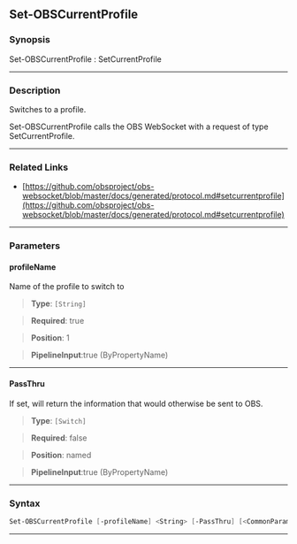 Set-OBSCurrentProfile
---------------------
### Synopsis
Set-OBSCurrentProfile : SetCurrentProfile

---
### Description

Switches to a profile.


Set-OBSCurrentProfile calls the OBS WebSocket with a request of type SetCurrentProfile.

---
### Related Links
* [https://github.com/obsproject/obs-websocket/blob/master/docs/generated/protocol.md#setcurrentprofile](https://github.com/obsproject/obs-websocket/blob/master/docs/generated/protocol.md#setcurrentprofile)



---
### Parameters
#### **profileName**

Name of the profile to switch to



> **Type**: ```[String]```

> **Required**: true

> **Position**: 1

> **PipelineInput**:true (ByPropertyName)



---
#### **PassThru**

If set, will return the information that would otherwise be sent to OBS.



> **Type**: ```[Switch]```

> **Required**: false

> **Position**: named

> **PipelineInput**:true (ByPropertyName)



---
### Syntax
```PowerShell
Set-OBSCurrentProfile [-profileName] <String> [-PassThru] [<CommonParameters>]
```
---
